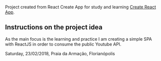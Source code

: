 Project created from React Create App for study and learning [Create React App](https://github.com/facebook/create-react-app).

## Instructions on the project idea


As the main focus is the learning and practice I am creating a simple SPA with ReactJS in order to consume the public Youtube API.

Saturday, 23/02/2018, Praia da Armação, Florianópolis




